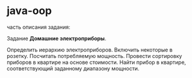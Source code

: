 # java-oop

часть описания задания:

Задание **Домашние электроприборы**. 

Определить иерархию электроприборов. 
Включить некоторые в розетку.
Посчитать потребляемую мощность. 
Провести сортировку приборов в квартире на основе стоимости.
Найти прибор в квартире, соответствующий заданному диапазону мощности.
